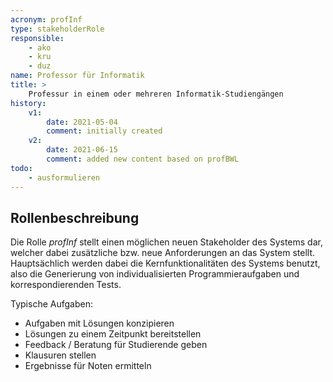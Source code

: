 ```yaml
---
acronym: profInf
type: stakeholderRole
responsible: 
    - ako
    - kru
    - duz
name: Professor für Informatik
title: >
    Professur in einem oder mehreren Informatik-Studiengängen
history:
    v1:
        date: 2021-05-04
        comment: initially created
    v2:
        date: 2021-06-15
        comment: added new content based on profBWL
todo: 
    - ausformulieren                
---
```


<!-- Rolle ist aktuell extrem weit gefasst und deckt nahezu alle Professorenbereiche ab. Wäre eine Unterteilung in "profProg", "profArch", etc nicht sinnvoll? -->

## Rollenbeschreibung

Die Rolle _profInf_ stellt einen möglichen neuen Stakeholder des Systems dar, welcher dabei zusätzliche bzw. neue Anforderungen an das System stellt.
Hauptsächlich werden dabei die Kernfunktionalitäten des Systems benutzt, also die Generierung von individualisierten Programmieraufgaben und korrespondierenden Tests.


Typische Aufgaben:

* Aufgaben mit Lösungen konzipieren
* Lösungen zu einem Zeitpunkt bereitstellen
* Feedback / Beratung für Studierende geben
* Klausuren stellen
* Ergebnisse für Noten ermitteln